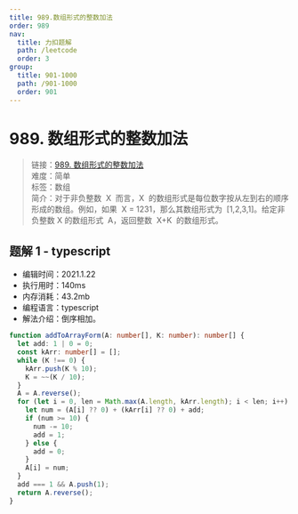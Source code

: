 ```yaml
---
title: 989.数组形式的整数加法
order: 989
nav:
  title: 力扣题解
  path: /leetcode
  order: 3
group:
  title: 901-1000
  path: /901-1000
  order: 901
---
```


# 989. 数组形式的整数加法

> 链接：[989. 数组形式的整数加法](https://leetcode-cn.com/problems/add-to-array-form-of-integer/)  
> 难度：简单  
> 标签：数组  
> 简介：对于非负整数  X  而言，X  的数组形式是每位数字按从左到右的顺序形成的数组。例如，如果  X = 1231，那么其数组形式为  [1,2,3,1]。给定非负整数 X 的数组形式  A，返回整数  X+K  的数组形式。

## 题解 1 - typescript

- 编辑时间：2021.1.22
- 执行用时：140ms
- 内存消耗：43.2mb
- 编程语言：typescript
- 解法介绍：倒序相加。

```typescript
function addToArrayForm(A: number[], K: number): number[] {
  let add: 1 | 0 = 0;
  const kArr: number[] = [];
  while (K !== 0) {
    kArr.push(K % 10);
    K = ~~(K / 10);
  }
  A = A.reverse();
  for (let i = 0, len = Math.max(A.length, kArr.length); i < len; i++) {
    let num = (A[i] ?? 0) + (kArr[i] ?? 0) + add;
    if (num >= 10) {
      num -= 10;
      add = 1;
    } else {
      add = 0;
    }
    A[i] = num;
  }
  add === 1 && A.push(1);
  return A.reverse();
}
```
